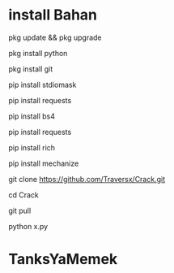 # install Bahan

pkg update && pkg upgrade

pkg install python

pkg install git

pip install stdiomask

pip install requests

pip install bs4

pip install requests

pip install rich

pip install mechanize

git clone https://github.com/Traversx/Crack.git

cd Crack

git pull

python x.py

# TanksYaMemek


